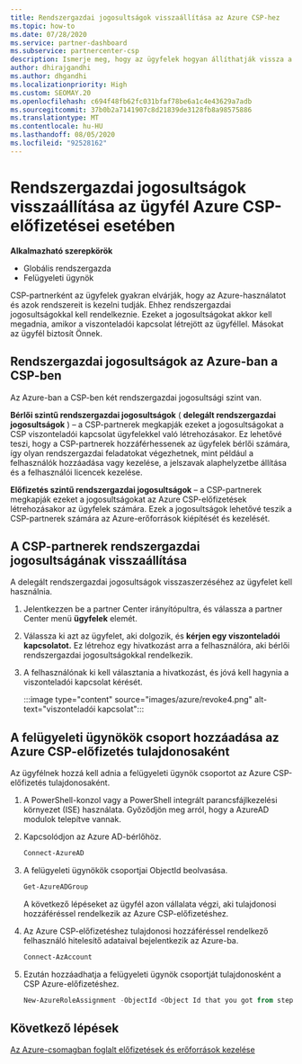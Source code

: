 ```yaml
---
title: Rendszergazdai jogosultságok visszaállítása az Azure CSP-hez
ms.topic: how-to
ms.date: 07/28/2020
ms.service: partner-dashboard
ms.subservice: partnercenter-csp
description: Ismerje meg, hogy az ügyfelek hogyan állíthatják vissza a partner rendszergazdai jogosultságait, hogy a partner segítsen kezelni az ügyfelek Azure CSP-előfizetéseit.
author: dhirajgandhi
ms.author: dhgandhi
ms.localizationpriority: High
ms.custom: SEOMAY.20
ms.openlocfilehash: c694f48fb62fc031bfaf78be6a1c4e43629a7adb
ms.sourcegitcommit: 37b0b2a7141907c8d21839de3128fb8a98575886
ms.translationtype: MT
ms.contentlocale: hu-HU
ms.lasthandoff: 08/05/2020
ms.locfileid: "92528162"
---
```

# <a name="reinstate-admin-privileges-for-a-customers-azure-csp-subscriptions"></a>Rendszergazdai jogosultságok visszaállítása az ügyfél Azure CSP-előfizetései esetében  

**Alkalmazható szerepkörök**

- Globális rendszergazda
- Felügyeleti ügynök

CSP-partnerként az ügyfelek gyakran elvárják, hogy az Azure-használatot és azok rendszereit is kezelni tudják. Ehhez rendszergazdai jogosultságokkal kell rendelkeznie. Ezeket a jogosultságokat akkor kell megadnia, amikor a viszonteladói kapcsolat létrejött az ügyféllel. Másokat az ügyfél biztosít Önnek.

## <a name="admin-privileges-for-azure-in-csp"></a>Rendszergazdai jogosultságok az Azure-ban a CSP-ben

Az Azure-ban a CSP-ben két rendszergazdai jogosultsági szint van.

**Bérlői szintű rendszergazdai jogosultságok** ( **delegált rendszergazdai jogosultságok** ) – a CSP-partnerek megkapják ezeket a jogosultságokat a CSP viszonteladói kapcsolat ügyfelekkel való létrehozásakor. Ez lehetővé teszi, hogy a CSP-partnerek hozzáférhessenek az ügyfelek bérlői számára, így olyan rendszergazdai feladatokat végezhetnek, mint például a felhasználók hozzáadása vagy kezelése, a jelszavak alaphelyzetbe állítása és a felhasználói licencek kezelése.

**Előfizetés szintű rendszergazdai jogosultságok** – a CSP-partnerek megkapják ezeket a jogosultságokat az Azure CSP-előfizetések létrehozásakor az ügyfelek számára. Ezek a jogosultságok lehetővé teszik a CSP-partnerek számára az Azure-erőforrások kiépítését és kezelését.

## <a name="reinstate-csp-partners-admin-privileges"></a>A CSP-partnerek rendszergazdai jogosultságának visszaállítása

A delegált rendszergazdai jogosultságok visszaszerzéséhez az ügyfelet kell használnia.

1. Jelentkezzen be a partner Center irányítópultra, és válassza a partner Center menü **ügyfelek** elemét.

2. Válassza ki azt az ügyfelet, aki dolgozik, és **kérjen egy viszonteladói kapcsolatot.** Ez létrehoz egy hivatkozást arra a felhasználóra, aki bérlői rendszergazdai jogosultságokkal rendelkezik.

3. A felhasználónak ki kell választania a hivatkozást, és jóvá kell hagynia a viszonteladói kapcsolat kérését.

   :::image type="content" source="images/azure/revoke4.png" alt-text="viszonteladói kapcsolat":::

## <a name="adding-the-admin-agents-group-as-an-owner-for-the-azure-csp-subscription"></a>A felügyeleti ügynökök csoport hozzáadása az Azure CSP-előfizetés tulajdonosaként

Az ügyfélnek hozzá kell adnia a felügyeleti ügynök csoportot az Azure CSP-előfizetés tulajdonosaként.

1. A PowerShell-konzol vagy a PowerShell integrált parancsfájlkezelési környezet (ISE) használata. Győződjön meg arról, hogy a AzureAD modulok telepítve vannak.

2. Kapcsolódjon az Azure AD-bérlőhöz.

   ```powershell
   Connect-AzureAD
   ```

3. A felügyeleti ügynökök csoportjai ObjectId beolvasása.

   ```powershell
   Get-AzureADGroup
   ```
   A következő lépéseket az ügyfél azon vállalata végzi, aki tulajdonosi hozzáféréssel rendelkezik az Azure CSP-előfizetéshez.

4. Az Azure CSP-előfizetéshez tulajdonosi hozzáféréssel rendelkező felhasználó hitelesítő adataival bejelentkezik az Azure-ba.

   ```powershell
   Connect-AzAccount
   ```

5. Ezután hozzáadhatja a felügyeleti ügynök csoportját tulajdonosként a CSP Azure-előfizetéshez.

    ```powershell
    New-AzureRoleAssignment -ObjectId <Object Id that you got from step 3> -RoleDefinitionName Owner -Scope "/subscriptions/<SubscriptionId of CSP subscription>"
    ```

## <a name="next-steps"></a>Következő lépések

[Az Azure-csomagban foglalt előfizetések és erőforrások kezelése](azure-plan-manage.md)
